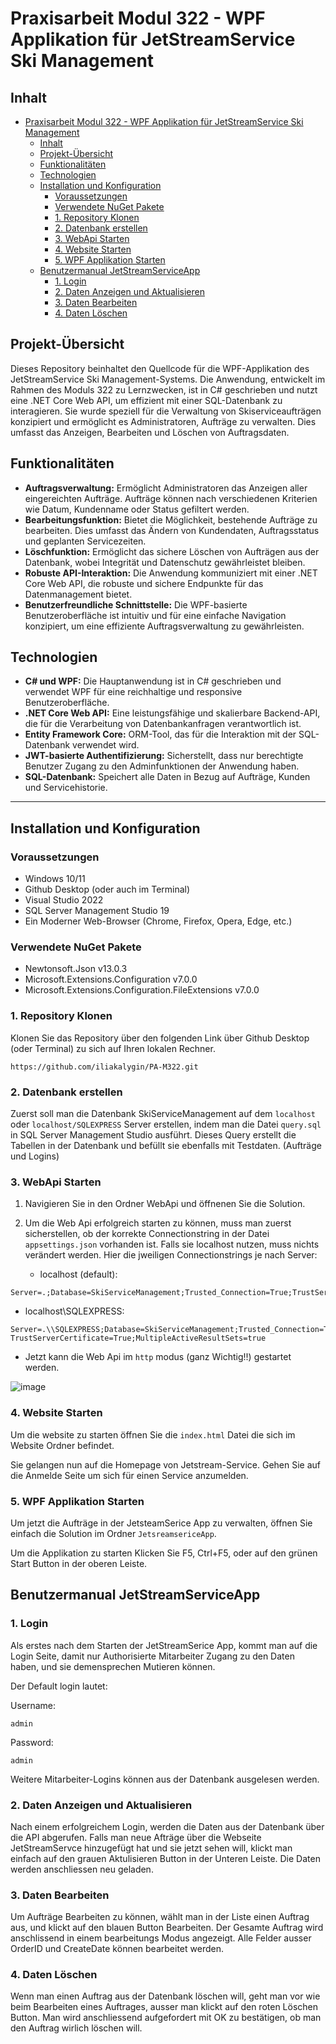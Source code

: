 # Praxisarbeit Modul 322 - WPF Applikation für JetStreamService Ski Management

## Inhalt
- [Praxisarbeit Modul 322 - WPF Applikation für JetStreamService Ski Management](#praxisarbeit-modul-322---wpf-applikation-für-jetstreamservice-ski-management)
  - [Inhalt](#inhalt)
  - [Projekt-Übersicht](#projekt-übersicht)
  - [Funktionalitäten](#funktionalitäten)
  - [Technologien](#technologien)
  - [Installation und Konfiguration](#installation-und-konfiguration)
    - [Voraussetzungen](#voraussetzungen)
    - [Verwendete NuGet Pakete](#verwendete-nuget-pakete)
    - [1. Repository Klonen](#1-repository-klonen)
    - [2. Datenbank erstellen](#2-datenbank-erstellen)
    - [3. WebApi Starten](#3-webapi-starten)
    - [4. Website Starten](#4-website-starten)
    - [5. WPF Applikation Starten](#5-wpf-applikation-starten)
  - [Benutzermanual JetStreamServiceApp](#benutzermanual-jetstreamserviceapp)
    - [1. Login](#1-login)
    - [2. Daten Anzeigen und Aktualisieren](#2-daten-anzeigen-und-aktualisieren)
    - [3. Daten Bearbeiten](#3-daten-bearbeiten)
    - [4. Daten Löschen](#4-daten-löschen)

## Projekt-Übersicht

Dieses Repository beinhaltet den Quellcode für die WPF-Applikation des JetStreamService Ski Management-Systems. Die Anwendung, entwickelt im Rahmen des Moduls 322 zu Lernzwecken, ist in C# geschrieben und nutzt eine .NET Core Web API, um effizient mit einer SQL-Datenbank zu interagieren. Sie wurde speziell für die Verwaltung von Skiserviceaufträgen konzipiert und ermöglicht es Administratoren, Aufträge zu verwalten. Dies umfasst das Anzeigen, Bearbeiten und Löschen von Auftragsdaten.

## Funktionalitäten

- **Auftragsverwaltung:** Ermöglicht Administratoren das Anzeigen aller eingereichten Aufträge. Aufträge können nach verschiedenen Kriterien wie Datum, Kundenname oder Status gefiltert werden.
- **Bearbeitungsfunktion:** Bietet die Möglichkeit, bestehende Aufträge zu bearbeiten. Dies umfasst das Ändern von Kundendaten, Auftragsstatus und geplanten Servicezeiten.
- **Löschfunktion:** Ermöglicht das sichere Löschen von Aufträgen aus der Datenbank, wobei Integrität und Datenschutz gewährleistet bleiben.
- **Robuste API-Interaktion:** Die Anwendung kommuniziert mit einer .NET Core Web API, die robuste und sichere Endpunkte für das Datenmanagement bietet.
- **Benutzerfreundliche Schnittstelle:** Die WPF-basierte Benutzeroberfläche ist intuitiv und für eine einfache Navigation konzipiert, um eine effiziente Auftragsverwaltung zu gewährleisten.

## Technologien

- **C# und WPF:** Die Hauptanwendung ist in C# geschrieben und verwendet WPF für eine reichhaltige und responsive Benutzeroberfläche.
- **.NET Core Web API:** Eine leistungsfähige und skalierbare Backend-API, die für die Verarbeitung von Datenbankanfragen verantwortlich ist.
- **Entity Framework Core:** ORM-Tool, das für die Interaktion mit der SQL-Datenbank verwendet wird.
- **JWT-basierte Authentifizierung:** Sicherstellt, dass nur berechtigte Benutzer Zugang zu den Adminfunktionen der Anwendung haben.
- **SQL-Datenbank:** Speichert alle Daten in Bezug auf Aufträge, Kunden und Servicehistorie.

---

## Installation und Konfiguration

### Voraussetzungen

- Windows 10/11
- Github Desktop (oder auch im Terminal)
- Visual Studio 2022
- SQL Server Management Studio 19
- Ein Moderner Web-Browser (Chrome, Firefox, Opera, Edge, etc.)

### Verwendete NuGet Pakete

- Newtonsoft.Json v13.0.3
- Microsoft.Extensions.Configuration v7.0.0
- Microsoft.Extensions.Configuration.FileExtensions v7.0.0

### 1. Repository Klonen

Klonen Sie das Repository über den folgenden Link über Github Desktop (oder Terminal) zu sich auf Ihren lokalen Rechner.

```
https://github.com/iliakalygin/PA-M322.git
```

### 2. Datenbank erstellen

Zuerst soll man die Datenbank SkiServiceManagement auf dem ```localhost``` oder ```localhost/SQLEXPRESS``` Server erstellen, indem man die Datei ```query.sql``` in SQL Server Management Studio ausführt. Dieses Query erstellt die Tabellen in der Datenbank und befüllt sie ebenfalls mit Testdaten. (Aufträge und Logins)

### 3. WebApi Starten

1. Navigieren Sie in den Ordner WebApi und öffnenen Sie die Solution.
2. Um die Web Api erfolgreich starten zu können, muss man zuerst sicherstellen, ob der korrekte Connectionstring in der Datei ```appsettings.json``` vorhanden ist. Falls sie localhost nutzen, muss nichts verändert werden. Hier die jweiligen Connectionstrings je nach Server:
    
   - localhost (default):
```
Server=.;Database=SkiServiceManagement;Trusted_Connection=True;TrustServerCertificate=True;MultipleActiveResultSets=true
```
   - localhost\SQLEXPRESS:

```
Server=.\\SQLEXPRESS;Database=SkiServiceManagement;Trusted_Connection=True; TrustServerCertificate=True;MultipleActiveResultSets=true
```

- Jetzt kann die Web Api im ```http``` modus (ganz Wichtig!!) gestartet werden.

![image](https://github.com/iliakalygin/PA-M295/assets/58369822/f17bd223-e293-4a56-8560-d5fa05131a10)

### 4. Website Starten

Um die website zu starten öffnen Sie die ```index.html``` Datei die sich im Website Ordner befindet.
 
Sie gelangen nun auf die Homepage von Jetstream-Service. Gehen Sie auf die Anmelde Seite um sich für einen Service anzumelden.

### 5. WPF Applikation Starten

Um jetzt die Aufträge in der JetsteamSerice App zu verwalten, öffnen Sie einfach die Solution im Ordner ```JetsreamsericeApp```.

Um die Applikation zu starten Klicken Sie F5, Ctrl+F5, oder auf den grünen Start Button in der oberen Leiste.

## Benutzermanual JetStreamServiceApp

### 1. Login

Als erstes nach dem Starten der JetStreamSerice App, kommt man auf die Login Seite, damit nur Authorisierte Mitarbeiter Zugang zu den Daten haben, und sie demensprechen Mutieren können.

Der Default login lautet:

Username:

```
admin
```

Password:

```
admin
```

Weitere Mitarbeiter-Logins können aus der Datenbank ausgelesen werden.

### 2. Daten Anzeigen und Aktualisieren

Nach einem erfolgreichem Login, werden die Daten aus der Datenbank über die API abgerufen. Falls man neue Afträge über die Webseite JetStreamServce hinzugefügt hat und sie jetzt sehen will, klickt man einfach auf den grauen Aktulisieren Button in der Unteren Leiste. Die Daten werden anschliessen neu geladen.

### 3. Daten Bearbeiten

Um Aufträge Bearbeiten zu können, wählt man in der Liste einen Auftrag aus, und klickt auf den blauen Button Bearbeiten. Der Gesamte Auftrag wird anschlissend in einem bearbeitungs Modus angezeigt. Alle Felder ausser OrderID und CreateDate können bearbeitet werden.

### 4. Daten Löschen

Wenn man einen Auftrag aus der Datenbank löschen will, geht man vor wie beim Bearbeiten eines Auftrages, ausser man klickt auf den roten Löschen Button. Man wird anschliessend aufgefordert mit OK zu bestätigen, ob man den Auftrag wirlich löschen will.

